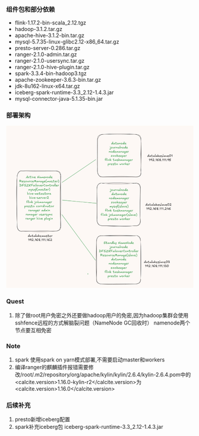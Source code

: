 ### 组件包和部分依赖
- flink-1.17.2-bin-scala_2.12.tgz
- hadoop-3.1.2.tar.gz
- apache-hive-3.1.2-bin.tar.gz
- mysql-5.7.35-linux-glibc2.12-x86_64.tar.gz
- presto-server-0.286.tar.gz
- ranger-2.1.0-admin.tar.gz
- ranger-2.1.0-usersync.tar.gz
- ranger-2.1.0-hive-plugin.tar.gz
- spark-3.3.4-bin-hadoop3.tgz
- apache-zookeeper-3.6.3-bin.tar.gz
- jdk-8u162-linux-x64.tar.gz
- iceberg-spark-runtime-3.3_2.12-1.4.3.jar
- mysql-connector-java-5.1.35-bin.jar

### 部署架构
![数据湖部署架构.png](数据湖部署架构.png)


### Quest
1. 除了做root用户免密之外还要做hadoop用户的免密,因为hadoop集群会使用sshfence远程的方式解脑裂问题（NameNode GC回收时） namenode两个节点要互相免密

### Note
1. spark 使用spark on yarn模式部署,不需要启动master和workers
2. 编译ranger的麒麟插件报错需要修改/root/.m2/repository/org/apache/kylin/kylin/2.6.4/kylin-2.6.4.pom中的<calcite.version>1.16.0-kylin-r2</calcite.version>为<calcite.version>1.16.0</calcite.version>

### 后续补充
1. presto新增iceberg配置
2. spark补充iceberg包 iceberg-spark-runtime-3.3_2.12-1.4.3.jar
